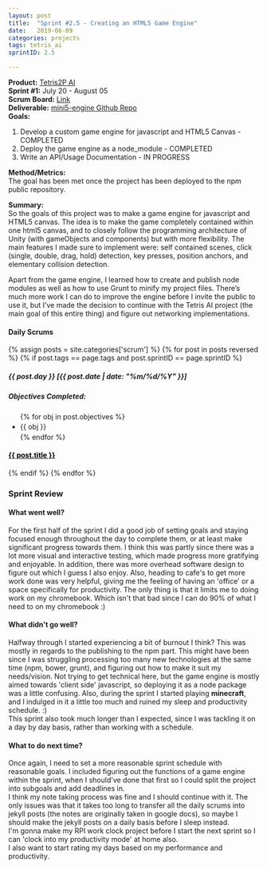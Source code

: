 ```yaml
---
layout: post
title:  "Sprint #2.5 - Creating an HTML5 Game Engine"
date:   2019-06-09
categories: projects
tags: tetris_ai
sprintID: 2.5

---
```


<b>Product:</b> [Tetris2P AI](/blog/projects/tetris-overview)  
<b>Sprint #1:</b> July 20 - August 05  
<b>Scrum Board:</b> [Link](/portfolio#project)  
<b>Deliverable:</b> [mini5-engine Github Repo](https://github.com/nnt1054/mini5-engine)  
<b>Goals:</b>

1. Develop a custom game engine for javascript and HTML5 Canvas - COMPLETED
2. Deploy the game engine as a node_module - COMPLETED
3. Write an API/Usage Documentation - IN PROGRESS

<b>Method/Metrics:</b>  
The goal has been met once the project has been deployed to the npm public repository.

<b>Summary:</b>  
So the goals of this project was to make a game engine for javascript and HTML5 canvas.  The idea is to make the game completely contained within one html5 canvas, and to closely follow the programming architecture of Unity (with gameObjects and components) but with more flexibility.  The main features I made sure to implement were: self contained scenes, click (single, double, drag, hold) detection, key presses, position anchors, and elementary collision detection.

Apart from the game engine, I learned how to create and publish node modules as well as how to use Grunt to minify my project files.  There’s much more work I can do to improve the engine before I invite the public to use it, but I’ve made the decision to continue with the Tetris AI project (the main goal of this entire thing) and figure out networking implementations.

#### Daily Scrums

<div class='daily-scrum-container row'>

{% assign posts = site.categories['scrum'] %}
{% for post in posts reversed %}
	{% if post.tags == page.tags and post.sprintID == page.sprintID %}
<div class='daily-scrum-entry'>
	<div class='entry-content'>
		<h5> {{ post.day }} [{{ post.date | date: "%m/%d/%Y" }}] </h5>
		<h5> Objectives Completed: </h5>
		<ul style='padding-right:6px;'>
		  {% for obj in post.objectives %}
		  <li style='line-height: 24px'>{{ obj }}</li>
		  {% endfor %}
		</ul>
	</div>
  <h4 class='card-title'> <a href="{{ post.url }}" style='color:black'>{{ post.title }}</a> </h4>
</div>
	{% endif %}
  {% endfor %}
</div>

### Sprint Review

#### What went well?

For the first half of the sprint I did a good job of setting goals and staying focused enough throughout the day to complete them, or at least make significant progress towards them.  I think this was partly since there was a lot more visual and interactive testing, which made progress more gratifying and enjoyable.  In addition, there was more overhead software design to figure out which I guess I also enjoy.
Also, heading to cafe's to get more work done was very helpful, giving me the feeling of having an 'office' or a space specifically for productivity.  The only thing is that it limits me to doing work on my chromebook.  Which isn't that bad since I can do 90% of what I need to on my chromebook :)

#### What didn't go well?

Halfway through I started experiencing a bit of burnout I think?  This was mostly in regards to the publishing to the npm part.  This might have been since I was struggling processing too many new technologies at the same time (npm, bower, grunt), and figuring out how to make it suit my needs/vision.  Not trying to get technical here, but the game engine is mostly aimed towards 'client side' javascript, so deploying it as a node package was a little confusing.  Also, during the sprint I started playing **minecraft**, and I indulged in it a little too much and ruined my sleep and productivity schedule. :)  
This sprint also took much longer than I expected, since I was tackling it on a day by day basis, rather than working with a schedule.


#### What to do next time?

Once again, I need to set a more reasonable sprint schedule with reasonable goals.  I included figuring out the functions of a game engine within the sprint, when I should've done that first so I could split the project into subgoals and add deadlines in.  
I think my note taking process was fine and I should continue with it.  The only issues was that it takes too long to transfer all the daily scrums into jekyll posts (the notes are originally taken in google docs), so maybe I should make the jekyll posts on a daily basis before I sleep instead.  
I'm gonna make my RPI work clock project before I start the next sprint so I can 'clock into my productivity mode' at home also.  
I also want to start rating my days based on my performance and productivity.
